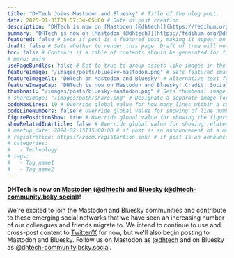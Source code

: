 ```yaml
---
title: "DHTech Joins Mastodon and Bluesky" # Title of the blog post.
date: 2025-01-31T09:57:34-05:00 # Date of post creation.
description: "DHTech is now on [Mastodon (@dhtech)](https://fedihum.org/@dhtech) and [Bluesky (@dh-tech-community.bsky.social)](https://bsky.app/profile/dhtech-community.bsky.social)!" # Description used for search engine.
summary: "DHTech is now on [Mastodon (@dhtech)](https://fedihum.org/@dhtech) and [Bluesky (@dh-tech-community.bsky.social)](https://bsky.app/profile/dhtech-community.bsky.social)!"
featured: false # Sets if post is a featured post, making it appear on the sidebar. A featured post won't be listed on the sidebar if it's the current page
draft: false # Sets whether to render this page. Draft of true will not be rendered.
toc: false # Controls if a table of contents should be generated for first-level links automatically.
# menu: main
usePageBundles: false # Set to true to group assets like images in the same folder as this post.
featureImage: "/images/posts/bluesky-mastodon.png" # Sets featured image on blog post.
featureImageAlt: 'DHTech on Mastodon and Bluesky' # Alternative text for featured image.
featureImageCap: 'DHTech is now on Mastodon and Bluesky! Credit: SocialBee' # Caption (optional).
thumbnail: "/images/posts/bluesky-mastodon.png" # Sets thumbnail image appearing inside card on homepage.
# shareImage: "/images/path/share.png" # Designate a separate image for social media sharing.
codeMaxLines: 10 # Override global value for how many lines within a code block before auto-collapsing.
codeLineNumbers: false # Override global value for showing of line numbers within code block.
figurePositionShow: true # Override global value for showing the figure label.
showRelatedInArticle: false # Override global value for showing related posts in this series at the end of the content.
# meetup_date: 2024-02-15T15:00:00 # if post is an announcement of a meetup, the date and time of the meetup
# registration: https://zoom.registartion.ink/ # if post is an announcement of a meetup or another event with registration, the link to register. It will show up on the top of the post.
# categories:
#   - Technology
# tags:
#   - Tag_name1
#   - Tag_name2
---
```


**DHTech is now on [Mastodon (@dhtech)](https://fedihum.org/@dhtech) and [Bluesky (@dhtech-community.bsky.social)](https://bsky.app/profile/dhtech-community.bsky.social)!** 

We're excited to join the Mastodon and Bluesky communities and contribute to these emerging social networks that we have seen an increasing number of our colleagues and friends migrate to. We intend to continue to use and cross-post content to [Twitter/X](https://x.com/dhtech_group) for now, but we'll also begin posting to Mastodon and Bluesky. Follow us on Mastodon as [@dhtech](https://fedihum.org/@dhtech) and on Bluesky as [@dhtech-community.bsky.social](https://bsky.app/profile/dhtech-community.bsky.social).
